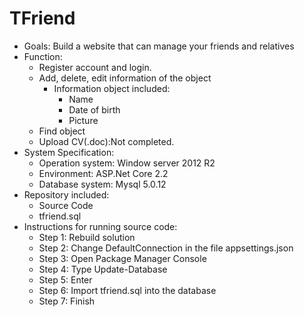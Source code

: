 # TFriend
* Goals: Build a website that can manage your friends and relatives
* Function:
	* Register account and login. 
	* Add, delete, edit information of the object
		* Information object included:
			* Name
			* Date of birth
			* Picture
	* Find object
	* Upload CV(.doc):Not completed.
* System Specification:
	* Operation system: Window server 2012 R2
	* Environment: ASP.Net Core 2.2
	* Database system: Mysql 5.0.12
* Repository included:
	* Source Code
	* tfriend.sql
* Instructions for running source code:
	* Step 1: Rebuild solution
	* Step 2: Change DefaultConnection in the file appsettings.json
	* Step 3: Open Package Manager Console
	* Step 4: Type Update-Database
	* Step 5: Enter
	* Step 6: Import tfriend.sql into the database
	* Step 7: Finish
